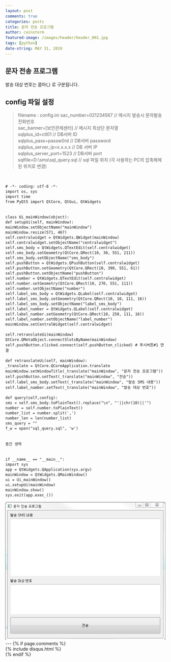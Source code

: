 ```yaml
---
layout: post
comments: true
categories: posts
title: 문자 전송 프로그램
author: cainstorm
featured-image: /images/header/header_001.jpg
tags: [python]
date-string: MAY 31, 2019
---
```

<script src="//ajax.googleapis.com/ajax/libs/jquery/1.9.1/jquery.min.js"></script>
<script>window.jQuery || document.write('<script src="_/js/libs/jquery-1.9.1.min.js"><\/script>')</script>

## 문자 전송 프로그램

발송 대상 번호는 콤마(,) 로 구분됩니다.

## config 파일 설정
> filename : config.ini 
> sac_number=021234567  // 메시지 발송시 문자발송 전화번호<br>
> sac_banner=[보안관제센터] // 메시지 최상단 문자열<br>
> sqlplus_id=ctl01  // DB서버 ID<br>
> sqlplus_pass=passw0rd // DB서버 password<br>
> sqlplus_server_ip=x.x.x.x  // DB 서버 IP<br>
> sqlplus_server_port=1523  // DB서버 port<br>
> sqlfile=D:\sms\sql_query.sql  // sql 파일 위치 (각 사용하는 PC의 압축해제된 위치로 변경)<br>
<br>

```
# -*- coding: utf-8 -*-
import os, sys
import time
from PyQt5 import QtCore, QtGui, QtWidgets


class Ui_mainWindow(object):
def setupUi(self, mainWindow):
mainWindow.setObjectName("mainWindow")
mainWindow.resize(571, 467)
self.centralwidget = QtWidgets.QWidget(mainWindow)
self.centralwidget.setObjectName("centralwidget")
self.sms_body = QtWidgets.QTextEdit(self.centralwidget)
self.sms_body.setGeometry(QtCore.QRect(10, 30, 551, 211))
self.sms_body.setObjectName("sms_body")
self.pushButton = QtWidgets.QPushButton(self.centralwidget)
self.pushButton.setGeometry(QtCore.QRect(10, 390, 551, 61))
self.pushButton.setObjectName("pushButton")
self.number = QtWidgets.QTextEdit(self.centralwidget)
self.number.setGeometry(QtCore.QRect(10, 270, 551, 111))
self.number.setObjectName("number")
self.label_sms_body = QtWidgets.QLabel(self.centralwidget)
self.label_sms_body.setGeometry(QtCore.QRect(10, 10, 111, 16))
self.label_sms_body.setObjectName("label_sms_body")
self.label_number = QtWidgets.QLabel(self.centralwidget)
self.label_number.setGeometry(QtCore.QRect(10, 250, 111, 16))
self.label_number.setObjectName("label_number")
mainWindow.setCentralWidget(self.centralwidget)

self.retranslateUi(mainWindow)
QtCore.QMetaObject.connectSlotsByName(mainWindow)
self.pushButton.clicked.connect(self.pushButton_clicked) # 푸시버튼#1 연결

def retranslateUi(self, mainWindow):
_translate = QtCore.QCoreApplication.translate
mainWindow.setWindowTitle(_translate("mainWindow", "문자 전송 프로그램"))
self.pushButton.setText(_translate("mainWindow", "전송"))
self.label_sms_body.setText(_translate("mainWindow", "발송 SMS 내용"))
self.label_number.setText(_translate("mainWindow", "발송 대상 번호"))

def query(self,config):
sms = self.sms_body.toPlainText().replace("\n", "'||chr(10)||'")
number = self.number.toPlainText()
number_list = number.split(',')
number_len = len(number_list)
sms_query = ""
f_w = open("sql_query.sql", 'w')


중간 생략


if __name__ == "__main__":
import sys
app = QtWidgets.QApplication(sys.argv)
mainWindow = QtWidgets.QMainWindow()
ui = Ui_mainWindow()
ui.setupUi(mainWindow)
mainWindow.show()
sys.exit(app.exec_())
```

<center>
<img src="/images/2019-05-31/2019-05-31-sms-001.jpg">
</center>
---
{% if page.comments %}
<div id="post-disqus" class="container">
{% include disqus.html %}
</div>
{% endif %}


